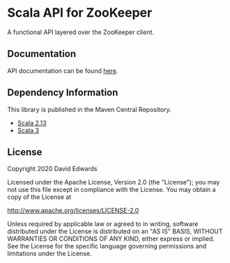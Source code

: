 # Scala API for ZooKeeper

A functional API layered over the ZooKeeper client.

## Documentation

API documentation can be found [here](https://davidedwards.io/zookeeper/api/1.6.1/com/loopfor/zookeeper/index.html).

## Dependency Information

This library is published in the Maven Central Repository.
* [Scala 2.13](https://search.maven.org/artifact/com.loopfor.zookeeper/zookeeper-client_2.13/1.6.1/jar)
* [Scala 3](https://search.maven.org/artifact/com.loopfor.zookeeper/zookeeper-client_3/1.6.1/jar)

## License

Copyright 2020 David Edwards

Licensed under the Apache License, Version 2.0 (the "License");
you may not use this file except in compliance with the License.
You may obtain a copy of the License at

<http://www.apache.org/licenses/LICENSE-2.0>

Unless required by applicable law or agreed to in writing, software
distributed under the License is distributed on an "AS IS" BASIS,
WITHOUT WARRANTIES OR CONDITIONS OF ANY KIND, either express or implied.
See the License for the specific language governing permissions and
limitations under the License.
